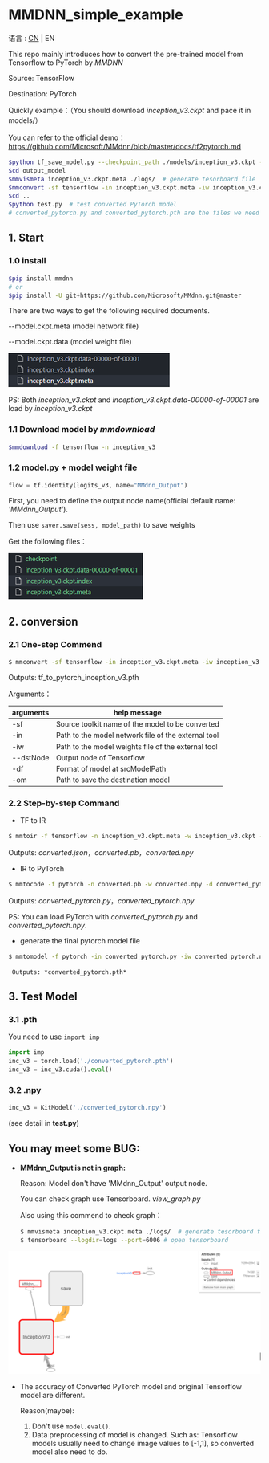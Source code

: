 # MMDNN_simple_example

语言 : [CN](./README.md) | EN

This repo mainly introduces how to convert the pre-trained model from  Tensorflow  to  PyTorch by *<a herf='https://github.com/microsoft/MMdnn'>MMDNN</a>*

Source: TensorFlow

Destination: PyTorch

Quickly example：（You should download *inception_v3.ckpt* and pace it in models/）

You can refer to the official demo：<a herf='https://github.com/Microsoft/MMdnn/blob/master/docs/tf2pytorch.md'>https://github.com/Microsoft/MMdnn/blob/master/docs/tf2pytorch.md</a>

```sh
$python tf_save_model.py --checkpoint_path ./models/inception_v3.ckpt --output_path output_model/inception_v3.ckpt # generate .meta and .data
$cd output_model
$mmvismeta inception_v3.ckpt.meta ./logs/  # generate tesorboard file
$mmconvert -sf tensorflow -in inception_v3.ckpt.meta -iw inception_v3.ckpt --dstNode MMdnn_Output -df pytorch -om converted_pytorch.pth  # one-step converted
$cd ..
$python test.py  # test converted PyTorch model
# converted_pytorch.py and converted_pytorch.pth are the files we need 
```



## 1. Start

### 1.0 install

   ```bash
   $pip install mmdnn
   # or 
   $pip install -U git+https://github.com/Microsoft/MMdnn.git@master
   ```

   There are two ways to get the following required documents.

   --model.ckpt.meta (model network file)

   --model.ckpt.data (model weight file)

   ![image-20210421220158771](./readme_img/image-20210421220158771.png)

   

   PS: Both *inception_v3.ckpt* and *inception_v3.ckpt.data-00000-of-00001* are load by *inception_v3.ckpt*

   

### 1.1 Download model by *mmdownload*

   ```bash
   $mmdownload -f tensorflow -n inception_v3
   ```
### 1.2 model.py + model weight file

   ```python
   flow = tf.identity(logits_v3, name="MMdnn_Output")  
   ```

   First, you need to define the output node name(official default name: *'MMdnn_Output'*). 

   Then use ```saver.save(sess, model_path)``` to save weights

   Get the following files：

   ![image-20210422090831223](readme_img/image-20210422090831223.png)

## 2. conversion 

### 2.1 One-step Commend

   ```bash
   $ mmconvert -sf tensorflow -in inception_v3.ckpt.meta -iw inception_v3.ckpt --dstNode MMdnn_Output -df pytorch -om tf_to_pytorch_inception_v3.pth
   ```

   Outputs: tf_to_pytorch_inception_v3.pth

   Arguments：

   | arguments | help message                                        |
   | --------- | --------------------------------------------------- |
   | -sf       | Source toolkit name of the model to be converted    |
   | -in       | Path to the model network file of the external tool |
   | -iw       | Path to the model weights file of the external tool |
   | --dstNode | Output node of Tensorflow                           |
   | -df       | Format of model at srcModelPath                     |
   | -om       | Path to save the destination model                  |

   

### 2.2 Step-by-step Command

   * TF to IR

   ```bash
   $ mmtoir -f tensorflow -n inception_v3.ckpt.meta -w inception_v3.ckpt --dstNode outputs -o converted
   ```

   Outputs: *converted.json*，*converted.pb*，*converted.npy*
   

   * IR to PyTorch

   ```bash
   $ mmtocode -f pytorch -n converted.pb -w converted.npy -d converted_pytorch.py -dw converted_pytorch.npy
   ```

   Outputs: *converted_pytorch.py*，*converted_pytorch.npy*

   PS: You can load PyTorch with *converted_pytorch.py* and *converted_pytorch.npy*.

   * generate the final pytorch model file

   ```bash
   $ mmtomodel -f pytorch -in converted_pytorch.py -iw converted_pytorch.npy -o converted_pytorch.pth
   ```

     Outputs: *converted_pytorch.pth*

## 3. Test Model

### 3.1 .pth

   You need to use ```import imp```

   ```python
   import imp
   inc_v3 = torch.load('./converted_pytorch.pth')
   inc_v3 = inc_v3.cuda().eval()
   ```

### 3.2 .npy

   ```python
   inc_v3 = KitModel('./converted_pytorch.npy')
   ```

   (see detail in <a herf='./test.py'> **test.py**</a>)

## You may meet some BUG:

* **MMdnn_Output is not in graph:**

  Reason: Model don't have 'MMdnn_Output' output node.

  You can check graph use Tensorboard.  *<a herf='./models/view_graph.py'>view_graph.py</a>*

  Also using this commend to check graph：
  
  ```bash
  $ mmvismeta inception_v3.ckpt.meta ./logs/  # generate tesorboard file
  $ tensorboard --logdir=logs --port=6006 # open tensorboard
  ```

![image-20210422091652201](./readme_img/image-20210422091652201.png)


* The accuracy of Converted PyTorch model and original Tensorflow model are different.

  Reason(maybe): 
  
  1. Don't use ```model.eval()```.
  2. Data preprocessing of model is changed. Such as: Tensorflow models usually need to change image values to [-1,1], so converted model also need to do.
